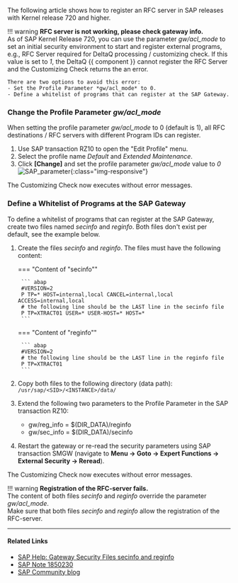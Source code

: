 
The following article shows how to register an RFC server in SAP releases with Kernel release 720 and higher.



!!! warning
	**RFC server is not working, please check gateway info.**<br>
	As of SAP Kernel Release 720, you can use the parameter *gw/acl_mode* to set an initial security environment to start and register external programs, e.g., RFC Server required for DeltaQ processing / customizing check. 
	If this value is set to *1*, the DeltaQ {{ component }} cannot register the RFC Server and the Customizing Check returns the an error. 

	There are two options to avoid this error:
	- Set the Profile Parameter *gw/acl_mode* to 0.
	- Define a whitelist of programs that can register at the SAP Gateway.

### Change the Profile Parameter *gw/acl_mode*

When setting the profile parameter *gw/acl_mode* to 0 (default is 1), all RFC destinations / RFC servers with different Program IDs can register.

1. Use SAP transaction RZ10 to open the "Edit Profile" menu.
2. Select the profile name *Default* and *Extended Maintenance*.
3. Click **[Change]** and set the profile parameter *gw/acl_mode* value to *0*<br>
![SAP_parameter](../assets/images/articles/deltaq/parameter_gw_acl_mode.png){:class="img-responsive"}

The Customizing Check now executes without error messages.

### Define a Whitelist of Programs at the SAP Gateway

To define a whitelist of programs that can register at the SAP Gateway, create two files named *secinfo* and *reginfo*. 
Both files don't exist per default, see the example below.

1. Create the files *secinfo* and *reginfo*. The files must have the following content:

	=== "Content of "secinfo""

		``` abap
		#VERSION=2
		P TP=* HOST=internal,local CANCEL=internal,local ACCESS=internal,local
		# the following line should be the LAST line in the secinfo file
		P TP=XTRACT01 USER=* USER-HOST=* HOST=* 
		```

	=== "Content of "reginfo""
	
		``` abap
		#VERSION=2
		# the following line should be the LAST line in the reginfo file
		P TP=XTRACT01
		```
2. Copy both files to the following directory (data path): `/usr/sap/<SID>/<INSTANCE>/data/`
3. Extend the following two parameters to the Profile Parameter in the SAP transaction RZ10:
	- gw/reg_info = $(DIR_DATA)/reginfo
	- gw/sec_info = $(DIR_DATA)/secinfo
4. Restart the gateway or re-read the security parameters using SAP transaction SMGW (navigate to **Menu -> Goto -> Expert Functions -> External Security -> Reread**). 

The Customizing Check now executes without error messages.


!!! warning 
	**Registration of the RFC-server fails.**<br>
	The content of both files *secinfo* and *reginfo* override the parameter *gw/acl_mode*. <br>
	Make sure that both files *secinfo* and *reginfo* allow the registration of the RFC-server.  


****
#### Related Links 
- [SAP Help: Gateway Security Files secinfo and reginfo](https://help.sap.com/viewer/62b4de4187cb43668d15dac48fc00732/7.3.20/en-US/e216d0427a2440fc8bfc25e786b8e11c.html)
- [SAP Note 1850230](https://launchpad.support.sap.com/#/notes/0001850230)
- [SAP Community blog](http://scn.sap.com/docs/DOC-42463)
